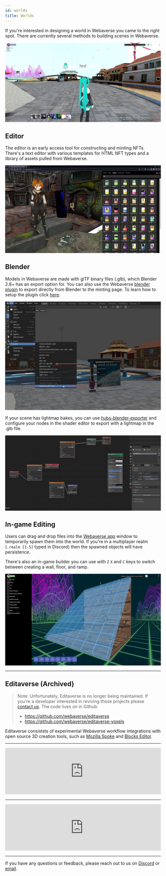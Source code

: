 ```yaml
---
id: worlds
title: Worlds
---
```


If you're interested in designing a world in Webaverse you came to the right spot. There are currently several methods to building scenes in Webaverse.

![Miku in Atoll](/img/miku_atoll.jpg)


## Editor

The editor is an early access tool for constructing and minting NFTs. There's a text editor with various templates for HTML NFT types and a library of assets pulled from Webaverse.

![Editor](/img/editor.jpg)


## Blender

Models in Webaverse are made with glTF binary files (.glb), which Blender 2.8+ has an export option for. You can also use the Webaverse [blender plugin](https://github.com/webaverse/blender-plugin) to export directly from Blender to the minting page. To learn how to setup the plugin click [here](http://127.0.0.1:3000/docs/create/import-blender).

![Blender export](/img/blender-export.jpg)

If your scene has lightmap bakes, you can use [hubs-blender-exporter](https://github.com/MozillaReality/hubs-blender-exporter) and configure your nodes in the shader editor to export with a lightmap in the .glb file.

![Shader editor](/img/shader-editor.jpg)

## In-game Editing

Users can drag and drop files into the [Webaverse app](https://app.webaverse.com) window to temporarily spawn them into the world. If you're in a multiplayer realm (`.realm [1-5]` typed in Discord) then the spawned objects will have persistence.


There's also an in-game builder you can use with `Z` `X` and `C` keys to switch between creating a wall, floor, and ramp.

![In-game builder](/img/builder.jpg)

---

## Editaverse (Archived)

> Note: Unfortunately, Editaverse is no longer being maintained. If you're a developer interested in reviving these projects please [contact us](hello@webaverse.com). The code lives on in Github:
>
> - https://github.com/webaverse/editaverse
> - https://github.com/webaverse/editaverse-voxels



Editaverse consiststs of experimental Webaverse workflow integrations with open source 3D creation tools, such as [Mozilla Spoke](https://hubs.mozilla.com/spoke) and [Blocks Editor](https://github.com/danielesteban/blocks-editor).

---

<iframe width="100%" src="https://www.youtube.com/embed/IjFHh1Yb5Ko" title="YouTube video player" frameborder="0" allow="accelerometer; autoplay; clipboard-write; encrypted-media; gyroscope; picture-in-picture" allowfullscreen></iframe>

---

<iframe width="100%" src="https://www.youtube.com/embed/r9PSi1GDYeE" title="YouTube video player" frameborder="0" allow="accelerometer; autoplay; clipboard-write; encrypted-media; gyroscope; picture-in-picture" allowfullscreen></iframe>

---

If you have any questions or feedback, please reach out to us on [Discord](https://discord.gg/3byWubumSa) or [email](hello@webaverse.com).
